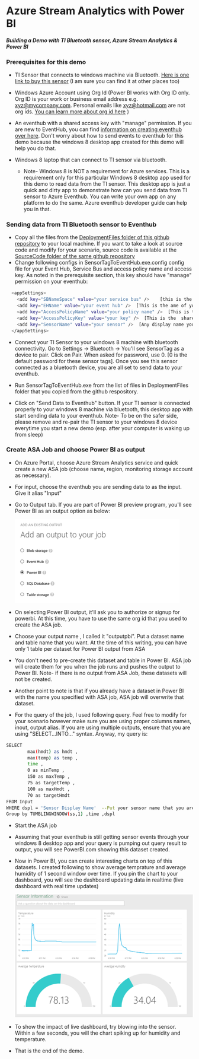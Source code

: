 # Azure Stream Analytics with Power BI 
#### *Building a Demo with TI Bluetooth sensor, Azure Stream Analytics & Power BI* 

### Prerequisites for this demo

* TI Sensor that connects to windows machine via Bluetooth. [Here is one link to buy this sensor](http://www.newark.com/texas-instruments/cc2541dk-sensor/dev-board-cc2541-2-4ghz-bluetooth/dp/55W6125?mckv=stpn1QPcu|pcrid|57087234021|plid|&CMP=KNC-GUSA-GEN-SHOPPING-TEXAS_INSTRUMENTS) (I am sure you can find it at other places too) 

* Windows Azure Account using Org Id (Power BI works with Org ID only. Org ID is your work or business email address e.g. xyz@mycompany.com. Personal emails like xyz@hotmail.com are not org ids. [You can learn more about org id here](https://www.arin.net/resources/request/org.html) )

* An eventhub with a shared access key with "manage" permission. If you are new to EventHub, you can find [information on creating eventhub over here](http://azure.microsoft.com/en-us/documentation/articles/service-bus-event-hubs-csharp-ephcs-getstarted/). Don't worry about how to send events to eventhub for this demo because the windows 8  desktop app created for this demo will help you do that. 

* Windows 8 laptop that can connect to TI sensor via bluetooth. 
  * Note- Windows 8 is NOT a requirement for Azure services. This is a requirement only for this particular Windows 8 desktop app used for this demo to read data from the TI sensor. This desktop app is just a quick and dirty app to demonstrate how can you send data from TI sensor to Azure Eventhub. You can write your own app on any platform to do the same. Azure eventhub developer guide can help you in that.

### Sending data from TI Bluetooth sensor to Eventhub
* Copy all the files from the [DeploymentFiles folder of this github repository](https://github.com/sudheshk/TISensorToEventHub_WindowsForm/tree/master/DeploymentFiles) to your local machine. If you want to take a look at source code and modify for your scenario, source code is available at the [SourceCode folder of the same github repository](https://github.com/sudheshk/TISensorToEventHub_WindowsForm/tree/master/SourceCode)
* Change following configs in SensorTagToEventHub.exe.config config file for your Event Hub, Service Bus and access policy name and access key. As noted in the prerequisite section, this key should have "manage" permission on your eventhub:
```sh
  <appSettings>
    <add key="SBNameSpace" value="your service bus" />    [this is the namespace of your servicebus]
    <add key="EHName" value="your event hub" />  [This is the ame of your eventhub]
    <add key="AccessPolicyName" value="your policy name" />  [This is the name of shared access policy name on your servicebus or eventhub with manage permission]
    <add key="AccessPolicyKey" value="your key" />  [This is the  shared access policy key on your servicebus or eventhub with manage permission]
    <add key="SensorName" value="your sensor" />  [Any display name you want to give to your sensor]
  </appSettings>
```

* Connect your TI Sensor to your windows 8 machine with bluetooth connectivity. Go to Settings -> Bluetooth -> You'll see SensorTag as a device to pair. Click on Pair. When asked for password, use 0. [0 is the default password for these sensor tags]. Once you see this sensor connected as a bluetooth device, you are all set to send data to your eventhub.

* Run SensorTagToEventHub.exe from the list of files in DeploymentFiles folder that you copied from the github respository. 

* Click on "Send Data to Eventhub" button. If your TI sensor is connected properly to your windows 8 machine via bluetooth, this desktop app with start sending data to your eventhub. Note- To be on the safer side, please remove and re-pair the TI sensor to your windows 8 device everytime you start a new demo (esp. after your computer is waking up from sleep)

### Create ASA Job and choose Power BI as output
* On Azure Portal, choose Azure Stream Analytics service and quick create a new ASA job (choose name, region, monitoring storage account as necessary). 

* For input, choose the eventhub you are sending data to as the input. Give it alias "Input"

* Go to Output tab. If you are part of Power BI preview program, you'll see Power BI as an output option as below:

  ![Power BI Output for ASA](/images/PowerBIOutput.PNG)

* On selecting Power BI output, it'll ask you to authorize or signup for powerbi. At this time, you have to use the same org id that you used to create the ASA job. 

* Choose your output name , I called it "outputpbi". Put a dataset name and table name that you want. At the time of this writing, you can have only 1 table per dataset for Power BI output from ASA

* You don't need to pre-create this dataset and table in Power BI. ASA job will create them for you when the job runs and pushes the output to Power BI. Note- if there is no output from ASA Job, these datasets will not be created. 

* Another point to note is that if you already have a dataset in Power BI with the name you specified with ASA job, ASA job will overwrite that dataset.

* For the query of the job, I used following query. Feel free to modify for your scenario however make sure you are using proper columns names, inout, output alias. If you are using multiple outputs, ensure that you are using "SELECT...INTO..." syntax. Anyway, my query is:
```sh
SELECT 
        max(hmdt) as hmdt ,
        max(temp) as temp ,
        time ,
        0 as minTemp ,
        150 as maxTemp ,
        75 as targetTemp ,
        100 as maxHmdt ,
        70 as targetHmdt 
FROM Input 
WHERE dspl = 'Sensor Display Name'  --Put your sensor name that you are passing through the windows 8 desktop app for sending data to eventhub or just remove the where clause
Group by TUMBLINGWINDOW(ss,1) ,time ,dspl

 ```

* Start the ASA job

* Assuming that your eventhub is still getting sensor events through your windows 8 desktop app and your query is pumping out query result to output, you will see PowerBI.com showing this dataset created.

* Now in Power BI, you can create interesting charts on top of this datasets. I created following to show average temprature and average humidity of 1 second window over time. If you pin the chart to your dashboard, you will see the dashboard updating data in realtime (live dashboard with real time updates)

   ![Power Bi Charts](/images/powerbicharts.PNG)

* To show the impact of live dashboard, try blowing into the sensor. Within a few seconds, you will the chart spiking up for humidity and temperature.  

* That is the end of the demo.   
